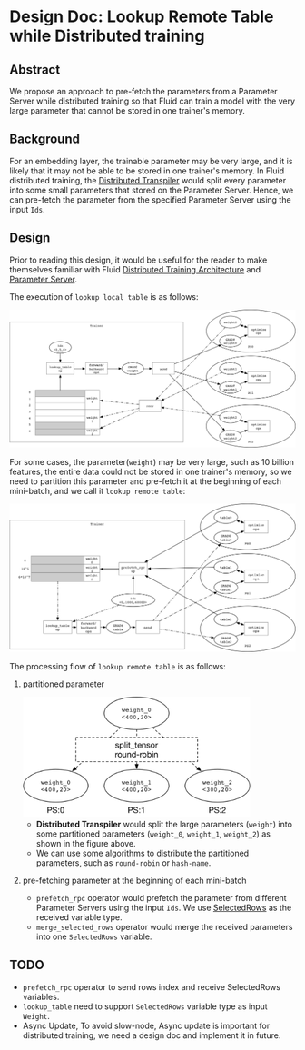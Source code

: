 # Design Doc: Lookup Remote Table while Distributed training

## Abstract

We propose an approach to pre-fetch the parameters from a Parameter Server while distributed training so that Fluid can train a model with the very large parameter that cannot be stored in one trainer's memory.

## Background

For an embedding layer, the trainable parameter may be very large, and it is likely that it may not be able to be stored in one trainer's memory. In Fluid distributed training,
the [Distributed Transpiler](./parameter_server.md#distributed-transpiler) would split every parameter into some small parameters that stored on the Parameter Server. Hence, we can pre-fetch the parameter from the specified Parameter Server using the input `Ids`.

## Design

Prior to reading this design, it would be useful for the reader to make themselves familiar with Fluid [Distributed Training Architecture](./distributed_architecture.md) and 
[Parameter Server](./parameter_server.md).

The execution of `lookup local table` is as follows:

<img src="src/lookup_local_table.png" width="700" />

For some cases, the parameter(`weight`) may be very large, such as 10 billion features, the entire
data could not be stored in one trainer's memory, so we need to partition this parameter and
pre-fetch it at the beginning of each mini-batch, and we call it `lookup remote table`:

<img src="src/lookup_remote_table.png" width="700" />

The processing flow of `lookup remote table` is as follows:

1. partitioned parameter

    <img src="src/split_parameter.png" width="400" />

    - **Distributed Transpiler** would split the large parameters
      (`weight`) into some partitioned parameters (`weight_0`, `weight_1`, `weight_2`) as shown in the figure above.
    - We can use some algorithms to distribute the partitioned parameters, such as `round-robin` or `hash-name`.

1. pre-fetching parameter at the beginning of each mini-batch

    - `prefetch_rpc` operator would prefetch the parameter from different Parameter
    Servers using the input `Ids`. We use [SelectedRows](../../../design/selected_rows.md)
    as the received variable type.
    - `merge_selected_rows` operator would merge the received parameters into one
    `SelectedRows` variable.

## TODO

- `prefetch_rpc` operator to send rows index and receive SelectedRows variables.
- `lookup_table` need to support `SelectedRows` variable type as input `Weight`.
- Async Update, To avoid slow-node, Async update is important for distributed training,
  we need a design doc and implement it in future.
